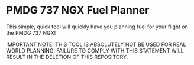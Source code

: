 PMDG 737 NGX Fuel Planner
===================

This simple, quick tool will quickly have you planning fuel for your flight on the PMDG 737 NGX!

IMPORTANT NOTE! THIS TOOL IS ABSOLUTELY NOT BE USED FOR REAL WORLD PLANNING! FAILURE TO COMPLY WITH THIS STATEMENT WILL RESULT IN THE DELETION OF THIS REPOSITORY.
